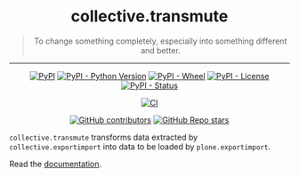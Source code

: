<h1 align="center">collective.transmute</h1>

<blockquote align="center">To change something completely, especially into something different and better.</blockquote>

<hr/>

<div align="center">

[![PyPI](https://img.shields.io/pypi/v/collective.transmute)](https://pypi.org/project/collective.transmute/)
[![PyPI - Python Version](https://img.shields.io/pypi/pyversions/collective.transmute)](https://pypi.org/project/collective.transmute/)
[![PyPI - Wheel](https://img.shields.io/pypi/wheel/collective.transmute)](https://pypi.org/project/collective.transmute/)
[![PyPI - License](https://img.shields.io/pypi/l/collective.transmute)](https://pypi.org/project/collective.transmute/)
[![PyPI - Status](https://img.shields.io/pypi/status/collective.transmute)](https://pypi.org/project/collective.transmute/)


[![CI](https://github.com/collective/collective.transmute/actions/workflows/main.yml/badge.svg)](https://github.com/collective/collective.transmute/actions/workflows/main.yml)

[![GitHub contributors](https://img.shields.io/github/contributors/collective/collective.transmute)](https://github.com/collective/collective.transmute)
[![GitHub Repo stars](https://img.shields.io/github/stars/collective/collective.transmute?style=social)](https://github.com/collective/collective.transmute)

</div>



`collective.transmute` transforms data extracted by `collective.exportimport` into data to be loaded by `plone.exportimport`.


Read the [documentation](https://collective.github.io/collective.transmute).
